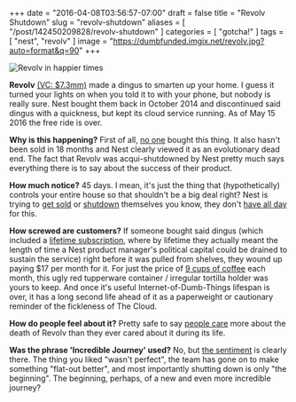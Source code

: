 +++
date = "2016-04-08T03:56:57-07:00"
draft = false
title = "Revolv Shutdown"
slug = "revolv-shutdown"
aliases = [ "/post/142450209828/revolv-shutdown" ]
categories = [ "gotcha!" ]
tags = [ "nest", "revolv" ]
image = "https://dumbfunded.imgix.net/revolv.jpg?auto=format&q=90"
+++

![Revolv in happier times](https://dumbfunded.imgix.net/revolv.jpg?w=640&auto=format&q=90 "The Revolv family in happier times. No one could have predicted they would all be dead within two years.")

**Revolv** [(VC: $7.3mm)](https://www.crunchbase.com/organization/revolv) made a dingus to smarten up your home. I guess it turned your lights on when you 
told it to with your phone, but nobody is really sure. Nest bought them back in October 2014 and discontinued said dingus with a quickness, but kept its cloud 
service running. As of May 15 2016 the free ride is over.

<!--more-->

**Why is this happening?** First of all, [no 
one](https://web.archive.org/web/20150609233637/https://play.google.com/store/apps/details?id=com.revolv.android.app&hl=en) bought this thing. It also hasn't 
been sold in 18 months and Nest clearly viewed it as an evolutionary dead end. The fact that Revolv was acqui-shutdowned by Nest pretty much says everything 
there is to say about the success of their product.

**How much notice?** 45 days. I mean, it's just the thing that (hypothetically) controls your entire house so that shouldn't be a big deal right? Nest is 
trying to [get sold](http://www.businessinsider.com/whats-going-on-at-nest-2016-2) or [shutdown](http://recode.net/2016/03/30/nest-2015-sales-budget/) 
themselves you know, they don't [have all day](http://www.vox.com/2016/4/7/11378904/nest-tony-fadell-struggling) for this.

**How screwed are customers?** If someone bought said dingus (which included a [lifetime 
subscription](http://www.businessinsider.com/revolv-smart-home-hubs-lifetime-subscription-bricked-nest-google-alphabet-internet-of-things-2016-4), where by 
lifetime they actually meant the length of time a Nest product manager's political capital could be drained to sustain the service) right before it was pulled 
from shelves, they wound up paying $17 per month for it. For just the price of [9 cups of coffee](http://www.fastfoodmenuprices.com/starbucks-prices/) each 
month, this ugly red tupperware container / irregular tortilla holder was yours to keep. And once it's useful Internet-of-Dumb-Things lifespan is over, it has 
a long second life ahead of it as a paperweight or cautionary reminder of the fickleness of The Cloud.

**How do people feel about it?** Pretty safe to say [people 
care](https://medium.com/@arlogilbert/the-time-that-tony-fadell-sold-me-a-container-of-hummus-cb0941c762c1) more about the death of Revolv than they ever 
cared about it during its life.

**Was the phrase 'Incredible Journey' used?** No, but [the sentiment](http://www.revolv.com/) is clearly there. The thing you liked "wasn't perfect", the team 
has gone on to make something "flat-out better", and most importantly shutting down is only "the beginning". The beginning, perhaps, of a new and even more 
incredible journey?
